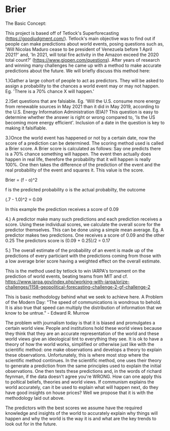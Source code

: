 # Brier


The Basic Concept:

This project is based off of Tetlock's Superforecasting (https://goodjudgment.com/). Tetlock's main objective was to find out if people can make predictions about world events, posing questions such as, 'Will Nicolas Maduro cease to be president of Venezuela before 1 April 2021?' and, 'In 2021, will total fire activity in the Amazon exceed the 2020 total count?' (https://www.gjopen.com/questions). After years of research and winning many challenges he came up with a method to make accurate predictions about the future. We will briefly discuss this method here:

1.)Gather a large cohort of people to act as predictors. They will be asked to assign a probability to the chances a world event may or may not happen. Eg. 'There is a 70% chance X will happen.'

2.)Set questions that are falsiable. Eg. 'Will the U.S. consume more energy from renewable sources in May 2021 than it did in May 2019, according to the U.S. Energy Information Administration (EIA)? This question is easy to determine whether the answer is right or wrong compared to, 'Is the US becoming more energy efficient'. Inclusion of a date in the question is key to making it falsifiable.

3.)Once the world event has happened or not by a certain date, now the score of a prediction can be determined. The scoring method used is called a Brier score. A Brier score is calculated as follows: Say one predicts there is a 70% chance something will happen. The event then actually does happen in real life, therefore the probability that it will happen is really 100%. One then takes the difference of the prediction of the event and the real probability of the event and squares it. This value is the score.

  Brier = (f - o)^2
  
  f is the predicted probability
  o is the actual probabilty,  the outcome
  
  (.7 - 1.0)^2 = 0.09 
  
  In this example the prediction receives a score of 0.09 
  
4.) A predictor make many such predictions and each prediction receives a score. Using these individual scores, we calculate the overall score for the predictor themselves.
This can be done using a simple mean average. 
  Eg. A predictor makes two predictions.
    One receives a score of 0.09 and the other 0.25
    The predictors score is (0.09 + 0.25)/2 = 0.17
    
 5.) The overall estimate of the probability of an event is made up of the predictions of every particiant with the predictions coming from those with a low average brier score having a weighted effect on the overall estimate.
 
 This is the method used by tetlock to win IARPA's tornament on the prediction of world events, beating teams from MIT and 
 cf. https://www.iarpa.gov/index.php/working-with-iarpa/prize-challenges/1158-geopolitical-forecasting-challenge-2-gf-challenge-2
 
 This is basic methodology behind what we seek to achieve here.
A Problem of the Modern Day: "The speed of communications is wondrous to behold. It is also true that speed can multiply the distribution of information that we know to be untrue." - Edward R. Murrow

The problem with journalism today is that it is biased and promulgates a certain world view. People and institutions hold these world views because they think that they are an accurate representation of the world and these world views give an ideological tint to everything they see. It is ok to have a theory of how the world works, simplified or otherwise just like with the scientific method: one make observations and develops a theory to explain these observations. Unfortunately, this is where most stop where the scientific method continues. In the scientific method, one uses their theory to generate a prediction from the same principles used to explain the initial observations. One then tests these predictions and, in the words of richard feynman, if the data doesn't agree you're WRONG. How can one apply this to poltical beliefs, theories and world views. If communism explains the world accurately, can it be used to explain what will happen next, do they have good insights on house prices? Well we propose that it is with the methodology laid out above.

The predictors with the best scores we assume have the required knowledge and insights of the world to accurately explain why things will happen and why the world is the way it is and what are the key trends to look out for in the future.

